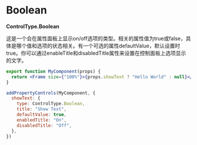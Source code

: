 # Boolean

**ControlType.Boolean**

这是一个会在属性面板上显示on/off选项的类型。相关的属性值为true或false，具体是哪个值和选项的状态相关。有一个可选的属性defaultValue，默认设置时true。你可以通过enableTitle和disabledTitle属性来设置在控制面板上选项显示的文字。

```jsx
export function MyComponent(props) {
  return <Frame size={"100%"}>{props.showText ? "Hello World" : null}</Frame>
}

addPropertyControls(MyComponent, {
  showText: {
    type: ControlType.Boolean,
    title: "Show Text",
    defaultValue: true,
    enabledTitle: "On",
    disabledTitle: "Off",
  },
})
```



